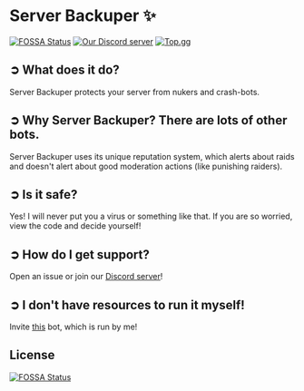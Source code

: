 # Server Backuper ✨

[![FOSSA Status](https://app.fossa.com/api/projects/git%2Bgithub.com%2Fserver-backuper%2Fserver-backuper.svg?type=shield)](https://app.fossa.com/projects/git%2Bgithub.com%2Fserver-backuper%2Fserver-backuper)
[![Our Discord server](https://img.shields.io/discord/810135065508970530?label=Discord&style=flat-square)](https://discord.com/invite/xzpcXYz6yK)
[![Top.gg](https://top.gg/api/widget/status/797792817983389726.svg)](https://top.gg/bot/797792817983389726)

## ➲ What does it do?

Server Backuper protects your server from nukers and crash-bots.

## ➲ Why Server Backuper? There are lots of other bots.

Server Backuper uses its unique reputation system, which alerts about raids and doesn't alert about good moderation actions (like punishing raiders).

## ➲ Is it safe?

Yes! I will never put you a virus or something like that. If you are so worried, view the code and decide yourself!

## ➲ How do I get support?

Open an issue or join our [Discord server](https://discord.com/invite/xzpcXYz6yK)!

## ➲ I don't have resources to run it myself!

Invite [this](https://discord.com/oauth2/authorize?client_id=797792817983389726&permissions=19584&scope=bot) bot, which is run by me!

## License

[![FOSSA Status](https://app.fossa.com/api/projects/git%2Bgithub.com%2Fserver-backuper%2Fserver-backuper.svg?type=large)](https://app.fossa.com/projects/git%2Bgithub.com%2Fserver-backuper%2Fserver-backuper?ref=badge_large)
